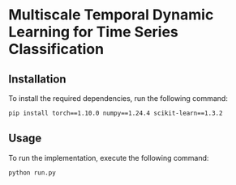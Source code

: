 # Multiscale Temporal Dynamic Learning for Time Series Classification


## Installation
To install the required dependencies, run the following command:

```bash
pip install torch==1.10.0 numpy==1.24.4 scikit-learn==1.3.2
```


## Usage
To run the implementation, execute the following command:

```bash
python run.py
```
